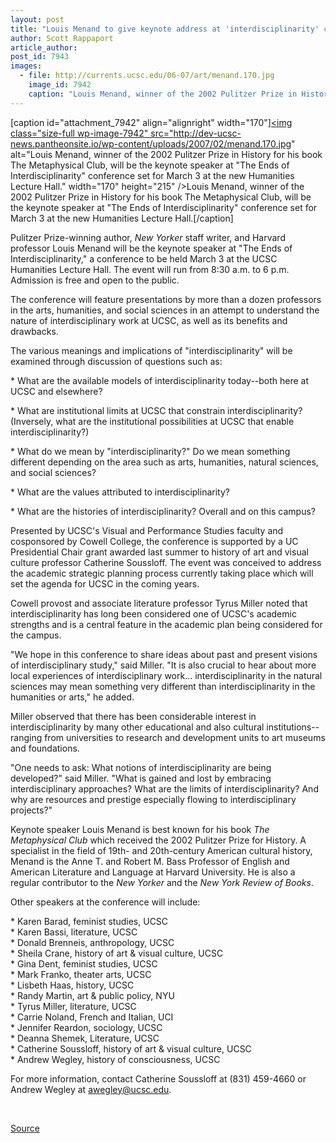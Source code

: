 ```yaml
---
layout: post
title: "Louis Menand to give keynote address at 'interdisciplinarity' conference"
author: Scott Rappaport
article_author: 
post_id: 7943
images:
  - file: http://currents.ucsc.edu/06-07/art/menand.170.jpg
    image_id: 7942
    caption: "Louis Menand, winner of the 2002 Pulitzer Prize in History for his book The Metaphysical Club, will be the keynote speaker at 'The Ends of Interdisciplinarity' conference set for March 3 at the new Humanities Lecture Hall."
---
```


[caption id="attachment_7942" align="alignright" width="170"]<a href="http://dev-ucsc-news.pantheonsite.io/wp-content/uploads/2007/02/menand.170.jpg"><img class="size-full wp-image-7942" src="http://dev-ucsc-news.pantheonsite.io/wp-content/uploads/2007/02/menand.170.jpg" alt="Louis Menand, winner of the 2002 Pulitzer Prize in History for his book The Metaphysical Club, will be the keynote speaker at "The Ends of Interdisciplinarity" conference set for March 3 at the new Humanities Lecture Hall." width="170" height="215" /></a>Louis Menand, winner of the 2002 Pulitzer Prize in History for his book The Metaphysical Club, will be the keynote speaker at "The Ends of Interdisciplinarity" conference set for March 3 at the new Humanities Lecture Hall.[/caption]
<a name="content" id="content"></a>
<p>
  Pulitzer Prize-winning author, <i>New Yorker</i> staff writer, and Harvard professor Louis Menand will be the keynote speaker at "The Ends of Interdisciplinarity," a conference to be held March 3 at the UCSC Humanities Lecture Hall. The event will run from 8:30 a.m. to 6 p.m. Admission is free and open to the public.
</p>
<p>
  The conference will feature presentations by more than a dozen professors in the arts, humanities, and social sciences in an attempt to understand the nature of interdisciplinary work at UCSC, as well as its benefits and drawbacks.
</p>
<p>
  The various meanings and implications of "interdisciplinarity" will be examined through discussion of questions such as:
</p>
<p>
  * What are the available models of interdisciplinarity today--both here at UCSC and elsewhere?
</p>
<p>
  * What are institutional limits at UCSC that constrain interdisciplinarity? (Inversely, what are the institutional possibilities at UCSC that enable interdisciplinarity?)
</p>
<p>
  * What do we mean by "interdisciplinarity?" Do we mean something different depending on the area such as arts, humanities, natural sciences, and social sciences?
</p>
<p>
  * What are the values attributed to interdisciplinarity?
</p>
<p>
  * What are the histories of interdisciplinarity? Overall and on this campus?
</p>
<p>
  Presented by UCSC's Visual and Performance Studies faculty and cosponsored by Cowell College, the conference is supported by a UC Presidential Chair grant awarded last summer to history of art and visual culture professor Catherine Soussloff. The event was conceived to address the academic strategic planning process currently taking place which will set the agenda for UCSC in the coming years.
</p>
<p>
  Cowell provost and associate literature professor Tyrus Miller noted that interdisciplinarity has long been considered one of UCSC's academic strengths and is a central feature in the academic plan being considered for the campus.
</p>
<p>
  "We hope in this conference to share ideas about past and present visions of interdisciplinary study," said Miller. "It is also crucial to hear about more local experiences of interdisciplinary work... interdisciplinarity in the natural sciences may mean something very different than interdisciplinarity in the humanities or arts," he added.
</p>
<p>
  Miller observed that there has been considerable interest in interdisciplinarity by many other educational and also cultural institutions--ranging from universities to research and development units to art museums and foundations.
</p>
<p>
  "One needs to ask: What notions of interdisciplinarity are being developed?" said Miller. "What is gained and lost by embracing interdisciplinary approaches? What are the limits of interdisciplinarity? And why are resources and prestige especially flowing to interdisciplinary projects?"
</p>
<p>
  Keynote speaker Louis Menand is best known for his book <i>The Metaphysical Club</i> which received the 2002 Pulitzer Prize for History. A specialist in the field of 19th- and 20th-century American cultural history, Menand is the Anne T. and Robert M. Bass Professor of English and American Literature and Language at Harvard University. He is also a regular contributor to the <i>New Yorker</i> and the <i>New York Review of Books</i>.
</p>
<p>
  Other speakers at the conference will include:
</p>
<p>
  * Karen Barad, feminist studies, UCSC<br>
  * Karen Bassi, literature, UCSC<br>
  * Donald Brenneis, anthropology, UCSC<br>
  * Sheila Crane, history of art &amp; visual culture, UCSC<br>
  * Gina Dent, feminist studies, UCSC<br>
  * Mark Franko, theater arts, UCSC<br>
  * Lisbeth Haas, history, UCSC<br>
  * Randy Martin, art &amp; public policy, NYU<br>
  * Tyrus Miller, literature, UCSC<br>
  * Carrie Noland, French and Italian, UCI<br>
  * Jennifer Reardon, sociology, UCSC<br>
  * Deanna Shemek, Literature, UCSC<br>
  * Catherine Soussloff, history of art &amp; visual culture, UCSC<br>
  * Andrew Wegley, history of consciousness, UCSC
</p>
<p>
  For more information, contact Catherine Soussloff at (831) 459-4660 or Andrew Wegley at <a href="mailto:awegley@ucsc.edu">awegley@ucsc.edu</a>.
</p>
<p>
  <br>
</p>
<p><a href="http://www1.ucsc.edu/currents/06-07/02-26/conference.asp" title="Permalink to conference">Source</a></p>
